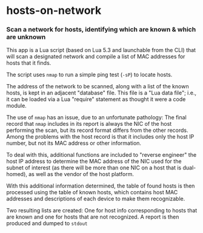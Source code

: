 # hosts-on-network
### Scan a network for hosts, identifying which are known & which are unknown

This app is a Lua script (based on Lua 5.3 and launchable from the CLI) that 
will scan a designated network and compile a list of MAC addresses for hosts 
that it finds.

The script uses `nmap` to run a simple ping test (`-sP`) to locate hosts.

The address of the network to be scanned, along with a list of the known 
hosts, is kept in an adjacent "database" file.  This file is a "Lua data 
file"; i.e., it can be loaded via a Lua "require" statement as thought it 
were a code module.

The use of `nmap` has an issue, due to an unfortunate pathology: The final 
record that `nmap` includes in its report is always the NIC of the host 
performing the scan, but its record format differs from the other records. 
Among the problems with the host record is that it includes only the host 
IP number, but not its MAC address or other information.

To deal with this, additional functions are included to "reverse engineer" 
the host IP address to determine the MAC address of the NIC used for the 
subnet of interest (as there will be more than one NIC on a host that is 
dual-homed), as well as the vendor of the host platform.  

With this additional information determined, the table of found hosts is 
then processed using the table of known hosts, which contains host MAC 
addresses and descriptions of each device to make them recognizable.

Two resulting lists are created: One for host info corresponding to hosts
that are known and one for hosts that are not recognized.  A report is 
then produced and dumped to `stdout`
